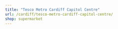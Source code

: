 ```yaml
---
title: "Tesco Metro Cardiff Capitol Centre"
url: /cardiff/tesco-metro-cardiff-capitol-centre/
shop: supermarket
---
```

